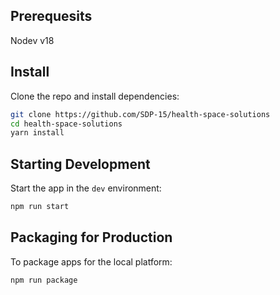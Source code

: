 ## Prerequesits
Nodev v18

## Install

Clone the repo and install dependencies:

```bash
git clone https://github.com/SDP-15/health-space-solutions
cd health-space-solutions
yarn install
```

## Starting Development

Start the app in the `dev` environment:

```bash
npm run start
```

## Packaging for Production

To package apps for the local platform:

```bash
npm run package
```
